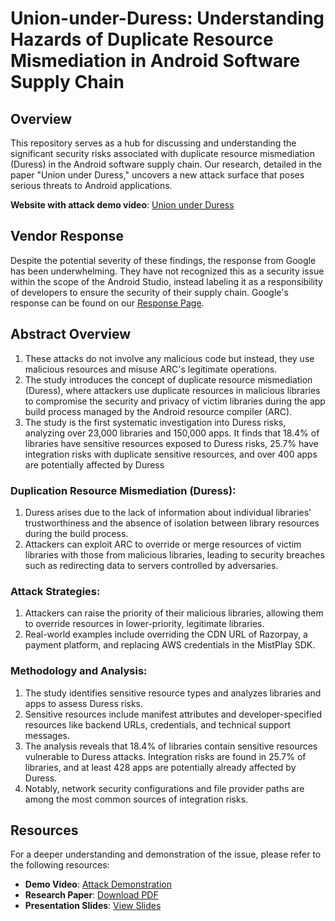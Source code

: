 # Union-under-Duress: Understanding Hazards of Duplicate Resource Mismediation in Android Software Supply Chain

## Overview
This repository serves as a hub for discussing and understanding the significant security risks associated with duplicate resource mismediation (Duress) in the Android software supply chain. Our research, detailed in the paper "Union under Duress," uncovers a new attack surface that poses serious threats to Android applications.

**Website with attack demo video**: [Union under Duress](https://sites.google.com/view/union-under-duress/attack-demo)

## Vendor Response
Despite the potential severity of these findings, the response from Google has been underwhelming. They have not recognized this as a security issue within the scope of the Android Studio, instead labeling it as a responsibility of developers to ensure the security of their supply chain. Google's response can be found on our [Response Page](https://sites.google.com/view/union-under-duress/responses).

## Abstract Overview

1. These attacks do not involve any malicious code but instead, they use malicious resources and misuse ARC's legitimate operations.
2. The study introduces the concept of duplicate resource mismediation (Duress), where attackers use duplicate resources in malicious libraries to compromise the security and privacy of victim libraries during the app build process managed by the Android resource compiler (ARC).
3. The study is the first systematic investigation into Duress risks, analyzing over 23,000 libraries and 150,000 apps. It finds that 18.4% of libraries have sensitive resources exposed to Duress risks, 25.7% have integration risks with duplicate sensitive resources, and over 400 apps are potentially affected by Duress​

### Duplication Resource Mismediation (Duress):

1. Duress arises due to the lack of information about individual libraries' trustworthiness and the absence of isolation between library resources during the build process.
2. Attackers can exploit ARC to override or merge resources of victim libraries with those from malicious libraries, leading to security breaches such as redirecting data to servers controlled by adversaries.

### Attack Strategies:

1. Attackers can raise the priority of their malicious libraries, allowing them to override resources in lower-priority, legitimate libraries.
2. Real-world examples include overriding the CDN URL of Razorpay, a payment platform, and replacing AWS credentials in the MistPlay SDK. 

### Methodology and Analysis:

1. The study identifies sensitive resource types and analyzes libraries and apps to assess Duress risks.
2. Sensitive resources include manifest attributes and developer-specified resources like backend URLs, credentials, and technical support messages.
3. The analysis reveals that 18.4% of libraries contain sensitive resources vulnerable to Duress attacks. Integration risks are found in 25.7% of libraries, and at least 428 apps are potentially already affected by Duress.
4. Notably, network security configurations and file provider paths are among the most common sources of integration risks​​.

## Resources
For a deeper understanding and demonstration of the issue, please refer to the following resources:
- **Demo Video**: [Attack Demonstration](https://sites.google.com/view/union-under-duress/attack-demo)
- **Research Paper**: [Download PDF](./original_paper.pdf)
- **Presentation Slides**: [View Slides](./slides.pdf)

